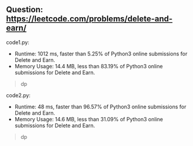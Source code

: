 ## Question: https://leetcode.com/problems/delete-and-earn/

code1.py:
* Runtime: 1012 ms, faster than 5.25% of Python3 online submissions for Delete and Earn.
* Memory Usage: 14.4 MB, less than 83.19% of Python3 online submissions for Delete and Earn.
> dp

code2.py:
* Runtime: 48 ms, faster than 96.57% of Python3 online submissions for Delete and Earn.
* Memory Usage: 14.6 MB, less than 31.09% of Python3 online submissions for Delete and Earn.
> dp